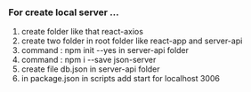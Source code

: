 ### For create local server ...
1. create folder like that react-axios 
2. create two folder in root folder like react-app and server-api 
3. command :  npm init --yes in server-api folder
4. command : npm i --save json-server
5. create file db.json in server-api folder
6. in package.json in scripts add start for localhost 3006
